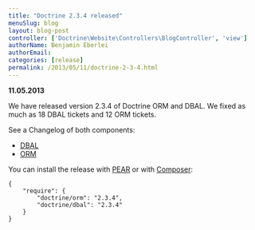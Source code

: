 ```yaml
---
title: "Doctrine 2.3.4 released"
menuSlug: blog
layout: blog-post
controller: ['Doctrine\Website\Controllers\BlogController', 'view']
authorName: Benjamin Eberlei
authorEmail:
categories: [release]
permalink: /2013/05/11/doctrine-2-3-4.html
---
```

**11.05.2013**

We have released version 2.3.4 of Doctrine ORM and DBAL. We fixed as
much as 18 DBAL tickets and 12 ORM tickets.

See a Changelog of both components:

-   [DBAL](http://www.doctrine-project.org/jira/browse/DBAL/fixforversion/10421)
-   [ORM](http://www.doctrine-project.org/jira/browse/DDC/fixforversion/10420)

You can install the release with
[PEAR](http://pear.doctrine-project.org) or with
[Composer](http://www.packagist.org):

    {
        "require": {
            "doctrine/orm": "2.3.4",
            "doctrine/dbal": "2.3.4"
        }
    }
